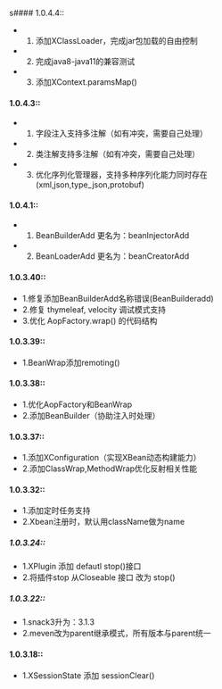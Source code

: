 s#### 1.0.4.4::
* 1. 添加XClassLoader，完成jar包加载的自由控制
* 2. 完成java8-java11的兼容测试
* 3. 添加XContext.paramsMap()

#### 1.0.4.3::
* 1. 字段注入支持多注解（如有冲突，需要自己处理）
* 2. 类注解支持多注解（如有冲突，需要自己处理）
* 3. 优化序列化管理器，支持多种序列化能力同时存在(xml,json,type_json,protobuf)

#### 1.0.4.1::
* 1. BeanBuilderAdd 更名为：beanInjectorAdd 
* 2. BeanLoaderAdd  更名为：beanCreatorAdd

#### 1.0.3.40::
* 1.修复添加BeanBuilderAdd名称错误(BeanBuilderadd)
* 2.修复 thymeleaf, velocity 调试模式支持
* 3.优化 AopFactory.wrap() 的代码结构

#### 1.0.3.39::
* 1.BeanWrap添加remoting()

#### 1.0.3.38::
* 1.优化AopFactory和BeanWrap
* 2.添加BeanBuilder（协助注入时处理）

#### 1.0.3.37::
* 1.添加XConfiguration（实现XBean动态构建能力）
* 2.添加ClassWrap,MethodWrap优化反射相关性能

#### 1.0.3.32::
* 1.添加定时任务支持
* 2.Xbean注册时，默认用className做为name

##### 1.0.3.24::
* 1.XPlugin 添加 defautl stop()接口
* 2.将插件stop 从Closeable 接口 改为 stop()

##### 1.0.3.22::
* 1.snack3升为：3.1.3
* 2.meven改为parent继承模式，所有版本与parent统一

#### 1.0.3.18::
* 1.XSessionState 添加 sessionClear()